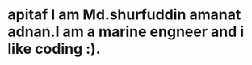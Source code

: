 # apitaf                                                                                                                                    I am Md.shurfuddin amanat adnan.I am a marine engneer and i like coding :).
